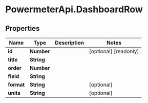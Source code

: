 # PowermeterApi.DashboardRow

## Properties

Name | Type | Description | Notes
------------ | ------------- | ------------- | -------------
**id** | **Number** |  | [optional] [readonly] 
**title** | **String** |  | 
**order** | **Number** |  | 
**field** | **String** |  | 
**format** | **String** |  | [optional] 
**units** | **String** |  | [optional] 


